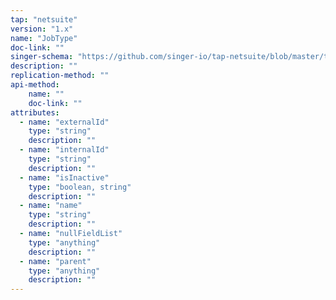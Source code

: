 ```yaml
---
tap: "netsuite"
version: "1.x"
name: "JobType"
doc-link: ""
singer-schema: "https://github.com/singer-io/tap-netsuite/blob/master/tap_netsuite/schemas/JobType.json"
description: ""
replication-method: ""
api-method:
    name: ""
    doc-link: ""
attributes:
  - name: "externalId"
    type: "string"
    description: ""
  - name: "internalId"
    type: "string"
    description: ""
  - name: "isInactive"
    type: "boolean, string"
    description: ""
  - name: "name"
    type: "string"
    description: ""
  - name: "nullFieldList"
    type: "anything"
    description: ""
  - name: "parent"
    type: "anything"
    description: ""
---
```

